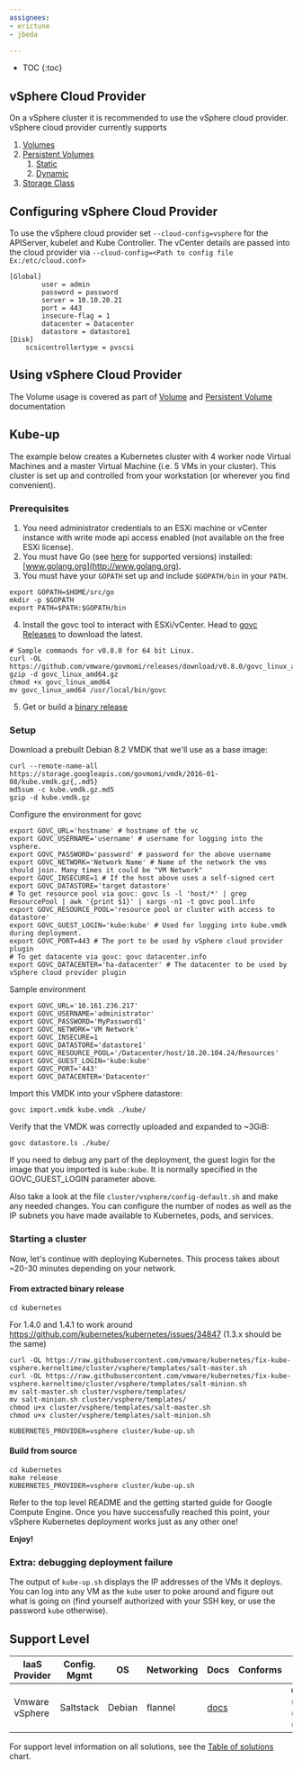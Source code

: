 ```yaml
---
assignees:
- erictune
- jbeda

---
```


* TOC
{:toc}

## vSphere Cloud Provider

On a vSphere cluster it is recommended to use the vSphere cloud provider. vSphere cloud provider currently supports 

1. [Volumes](http://kubernetes.io/docs/user-guide/volumes)
2. [Persistent Volumes](http://kubernetes.io/docs/user-guide/persistent-volumes/)
   1. [Static](http://kubernetes.io/docs/user-guide/persistent-volumes/#static)
   2. [Dynamic](http://kubernetes.io/docs/user-guide/persistent-volumes/#dynamic)
3. [Storage Class](http://kubernetes.io/docs/user-guide/persistent-volumes/#storageclasses)

## Configuring vSphere Cloud Provider

To use the vSphere cloud provider set ```--cloud-config=vsphere``` for the APIServer, kubelet and Kube Controller.
The vCenter details are passed into the cloud provider via ```--cloud-config=<Path to config file Ex:/etc/cloud.conf>```

```
[Global]
        user = admin
        password = password
        server = 10.10.20.21
        port = 443
        insecure-flag = 1
        datacenter = Datacenter
        datastore = datastore1
[Disk]
	scsicontrollertype = pvscsi
```
## Using vSphere Cloud Provider
The Volume usage is covered as part of [Volume](http://kubernetes.io/docs/user-guide/volumes/) and [Persistent Volume](http://kubernetes.io/docs/user-guide/persistent-volumes/) documentation

## Kube-up

The example below creates a Kubernetes cluster with 4 worker node Virtual
Machines and a master Virtual Machine (i.e. 5 VMs in your cluster). This
cluster is set up and controlled from your workstation (or wherever you find
convenient).



### Prerequisites

1. You need administrator credentials to an ESXi machine or vCenter instance with write mode api access enabled (not available on the free ESXi license).
2. You must have Go (see [here](https://github.com/kubernetes/kubernetes/tree/{{page.githubbranch}}/docs/devel/development.md#go-versions) for supported versions) installed: [www.golang.org](http://www.golang.org).
3. You must have your `GOPATH` set up and include `$GOPATH/bin` in your `PATH`.

```shell
export GOPATH=$HOME/src/go
mkdir -p $GOPATH
export PATH=$PATH:$GOPATH/bin
```

4. Install the govc tool to interact with ESXi/vCenter. Head to [govc Releases](https://github.com/vmware/govmomi/releases) to download the latest.

```shell
# Sample commands for v0.8.0 for 64 bit Linux.
curl -OL https://github.com/vmware/govmomi/releases/download/v0.8.0/govc_linux_amd64.gz
gzip -d govc_linux_amd64.gz
chmod +x govc_linux_amd64
mv govc_linux_amd64 /usr/local/bin/govc
```

5. Get or build a [binary release](/docs/getting-started-guides/binary_release)

### Setup

Download a prebuilt Debian 8.2 VMDK that we'll use as a base image:

```shell
curl --remote-name-all https://storage.googleapis.com/govmomi/vmdk/2016-01-08/kube.vmdk.gz{,.md5}
md5sum -c kube.vmdk.gz.md5
gzip -d kube.vmdk.gz
```

Configure the environment for govc

```shell
export GOVC_URL='hostname' # hostname of the vc
export GOVC_USERNAME='username' # username for logging into the vsphere.
export GOVC_PASSWORD='password' # password for the above username
export GOVC_NETWORK='Network Name' # Name of the network the vms should join. Many times it could be "VM Network"
export GOVC_INSECURE=1 # If the host above uses a self-signed cert
export GOVC_DATASTORE='target datastore'
# To get resource pool via govc: govc ls -l 'host/*' | grep ResourcePool | awk '{print $1}' | xargs -n1 -t govc pool.info
export GOVC_RESOURCE_POOL='resource pool or cluster with access to datastore'
export GOVC_GUEST_LOGIN='kube:kube' # Used for logging into kube.vmdk during deployment.
export GOVC_PORT=443 # The port to be used by vSphere cloud provider plugin
# To get datacente via govc: govc datacenter.info
export GOVC_DATACENTER='ha-datacenter' # The datacenter to be used by vSphere cloud provider plugin
```

Sample environment
```shell
export GOVC_URL='10.161.236.217'
export GOVC_USERNAME='administrator'
export GOVC_PASSWORD='MyPassword1'
export GOVC_NETWORK='VM Network'
export GOVC_INSECURE=1
export GOVC_DATASTORE='datastore1'
export GOVC_RESOURCE_POOL='/Datacenter/host/10.20.104.24/Resources'
export GOVC_GUEST_LOGIN='kube:kube'
export GOVC_PORT='443'
export GOVC_DATACENTER='Datacenter'
```

Import this VMDK into your vSphere datastore:
```shell
govc import.vmdk kube.vmdk ./kube/
```

Verify that the VMDK was correctly uploaded and expanded to ~3GiB:

```shell
govc datastore.ls ./kube/
```

If you need to debug any part of the deployment, the guest login for 
the image that you imported is `kube:kube`. It is normally specified 
in the GOVC_GUEST_LOGIN parameter above.

Also take a look at the file `cluster/vsphere/config-default.sh` and
make any needed changes. You can configure the number of nodes
as well as the IP subnets you have made available to Kubernetes, pods,
and services.

### Starting a cluster

Now, let's continue with deploying Kubernetes.
This process takes about ~20-30 minutes depending on your network.

#### From extracted binary release

```shell
cd kubernetes
```
For 1.4.0 and 1.4.1 to work around https://github.com/kubernetes/kubernetes/issues/34847 (1.3.x should be the same)
```
curl -OL https://raw.githubusercontent.com/vmware/kubernetes/fix-kube-vsphere.kerneltime/cluster/vsphere/templates/salt-master.sh
curl -OL https://raw.githubusercontent.com/vmware/kubernetes/fix-kube-vsphere.kerneltime/cluster/vsphere/templates/salt-minion.sh
mv salt-master.sh cluster/vsphere/templates/
mv salt-minion.sh cluster/vsphere/templates/
chmod u+x cluster/vsphere/templates/salt-master.sh
chmod u+x cluster/vsphere/templates/salt-minion.sh
```

```
KUBERNETES_PROVIDER=vsphere cluster/kube-up.sh
```

#### Build from source

```shell
cd kubernetes
make release
KUBERNETES_PROVIDER=vsphere cluster/kube-up.sh
```

Refer to the top level README and the getting started guide for Google Compute
Engine. Once you have successfully reached this point, your vSphere Kubernetes
deployment works just as any other one!

**Enjoy!**

### Extra: debugging deployment failure

The output of `kube-up.sh` displays the IP addresses of the VMs it deploys. You
can log into any VM as the `kube` user to poke around and figure out what is
going on (find yourself authorized with your SSH key, or use the password
`kube` otherwise).

## Support Level


IaaS Provider        | Config. Mgmt | OS     | Networking  | Docs                                              | Conforms | Support Level
-------------------- | ------------ | ------ | ----------  | ---------------------------------------------     | ---------| ----------------------------
Vmware vSphere       | Saltstack    | Debian | flannel         | [docs](/docs/getting-started-guides/vsphere)                                |          | Community ([@imkin](https://github.com/imkin)), ([@abrarshivani](https://github.com/abrarshivani)), ([@kerneltime](https://github.com/kerneltime)))

For support level information on all solutions, see the [Table of solutions](/docs/getting-started-guides/#table-of-solutions) chart.

